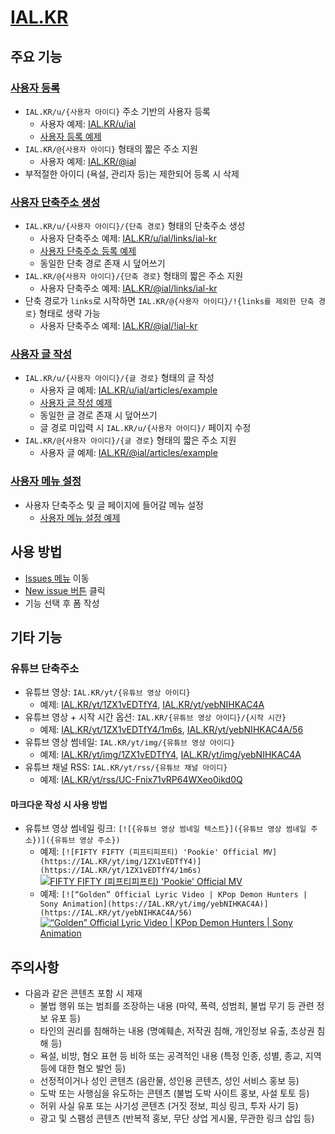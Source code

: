 # [IAL.KR](https://ial.kr)

## 주요 기능

### [사용자 등록](https://github.com/OUS-KR/IAL.KR/issues/new?template=01-user-register-by-issue.yml)

- `IAL.KR/u/{사용자 아이디}` 주소 기반의 사용자 등록
  - 사용자 예제: [IAL.KR/u/ial](https://ial.kr/u/ial)
  - [사용자 등록 예제](https://github.com/OUS-KR/IAL.KR/issues/1)
- `IAL.KR/@{사용자 아이디}` 형태의 짧은 주소 지원
  - 사용자 예제: [IAL.KR/@ial](https://ial.kr/@ial)
- 부적절한 아이디 (욕설, 관리자 등)는 제한되어 등록 시 삭제

### [사용자 단축주소 생성](https://github.com/OUS-KR/IAL.KR/issues/new?template=02-user-short-url-register-by-issue.yml)

- `IAL.KR/u/{사용자 아이디}/{단축 경로}` 형태의 단축주소 생성
  - 사용자 단축주소 예제: [IAL.KR/u/ial/links/ial-kr](https://ial.kr/u/ial/links/ial-kr)
  - [사용자 단축주소 등록 예제](https://github.com/OUS-KR/IAL.KR/issues/2)
  - 동일한 단축 경로 존재 시 덮어쓰기
- `IAL.KR/@{사용자 아이디}/{단축 경로}` 형태의 짧은 주소 지원
  - 사용자 단축주소 예제: [IAL.KR/@ial/links/ial-kr](https://ial.kr/@ial/links/ial-kr)
- 단축 경로가 `links`로 시작하면 `IAL.KR/@{사용자 아이디}/!{links를 제외한 단축 경로}` 형태로 생략 가능
  - 사용자 단축주소 예제: [IAL.KR/@ial/!ial-kr](https://ial.kr/@ial/!ial-kr)

### [사용자 글 작성](https://github.com/OUS-KR/IAL.KR/issues/new?template=03-user-article-writing-by-issue.yml)

- `IAL.KR/u/{사용자 아이디}/{글 경로}` 형태의 글 작성
  - 사용자 글 예제: [IAL.KR/u/ial/articles/example](https://ial.kr/u/ial/articles/example)
  - [사용자 글 작성 예제](https://github.com/OUS-KR/IAL.KR/issues/3)
  - 동일한 글 경로 존재 시 덮어쓰기
  - 글 경로 미입력 시 `IAL.KR/u/{사용자 아이디}/` 페이지 수정
- `IAL.KR/@{사용자 아이디}/{글 경로}` 형태의 짧은 주소 지원
  - 사용자 글 예제: [IAL.KR/@ial/articles/example](https://ial.kr/@ial/articles/example)
 
### [사용자 메뉴 설정](https://github.com/OUS-KR/IAL.KR/issues/new?template=04-user-menu-setting-by-issue.yml)

- 사용자 단축주소 및 글 페이지에 들어갈 메뉴 설정
  - [사용자 메뉴 설정 예제](https://github.com/OUS-KR/IAL.KR/issues/4)

## 사용 방법

- [Issues 메뉴](https://github.com/OUS-KR/IAL.KR/issues) 이동
- [New issue 버튼](https://github.com/OUS-KR/IAL.KR/issues/new/choose) 클릭
- 기능 선택 후 폼 작성

## 기타 기능

### 유튜브 단축주소

- 유튜브 영상: `IAL.KR/yt/{유튜브 영상 아이디}`
  - 예제: [IAL.KR/yt/1ZX1vEDTfY4](https://ial.kr/yt/1ZX1vEDTfY4), [IAL.KR/yt/yebNIHKAC4A](https://ial.kr/yt/yebNIHKAC4A)
- 유튜브 영상 + 시작 시간 옵션: `IAL.KR/{유튜브 영상 아이디}/{시작 시간}`
  - 예제: [IAL.KR/yt/1ZX1vEDTfY4/1m6s](https://ial.kr/yt/1ZX1vEDTfY4/1m6s), [IAL.KR/yt/yebNIHKAC4A/56](https://ial.kr/yt/yebNIHKAC4A/56)
- 유튜브 영상 썸네일: `IAL.KR/yt/img/{유튜브 영상 아이디}`
  - 예제: [IAL.KR/yt/img/1ZX1vEDTfY4](https://ial.kr/yt/img/1ZX1vEDTfY4), [IAL.KR/yt/img/yebNIHKAC4A](https://ial.kr/yt/img/yebNIHKAC4A)
- 유튜브 채널 RSS: `IAL.KR/yt/rss/{유튜브 채널 아이디}`
  - 예제: [IAL.KR/yt/rss/UC-Fnix71vRP64WXeo0ikd0Q](https://ial.kr/yt/rss/UC-Fnix71vRP64WXeo0ikd0Q)

#### 마크다운 작성 시 사용 방법

- 유튜브 영상 썸네일 링크: `[![{유튜브 영상 썸네일 텍스트}]({유튜브 영상 썸네일 주소})]({유튜브 영상 주소})`
  - 예제: `[![FIFTY FIFTY (피프티피프티) 'Pookie' Official MV](https://IAL.KR/yt/img/1ZX1vEDTfY4)](https://IAL.KR/yt/1ZX1vEDTfY4/1m6s)`
  [![FIFTY FIFTY (피프티피프티) 'Pookie' Official MV](https://IAL.KR/yt/img/1ZX1vEDTfY4)](https://IAL.KR/yt/1ZX1vEDTfY4/1m6s)
  - 예제: `[![“Golden” Official Lyric Video | KPop Demon Hunters | Sony Animation](https://IAL.KR/yt/img/yebNIHKAC4A)](https://IAL.KR/yt/yebNIHKAC4A/56)`
  [![“Golden” Official Lyric Video | KPop Demon Hunters | Sony Animation](https://IAL.KR/yt/img/yebNIHKAC4A)](https://IAL.KR/yt/yebNIHKAC4A/56)

## 주의사항

- 다음과 같은 콘텐츠 포함 시 제재
  - 불법 행위 또는 범죄를 조장하는 내용 (마약, 폭력, 성범죄, 불법 무기 등 관련 정보 유포 등)
  - 타인의 권리를 침해하는 내용 (명예훼손, 저작권 침해, 개인정보 유출, 초상권 침해 등)
  - 욕설, 비방, 혐오 표현 등 비하 또는 공격적인 내용 (특정 인종, 성별, 종교, 지역 등에 대한 혐오 발언 등)
  - 선정적이거나 성인 콘텐츠 (음란물, 성인용 콘텐츠, 성인 서비스 홍보 등)
  - 도박 또는 사행심을 유도하는 콘텐츠 (불법 도박 사이트 홍보, 사설 토토 등)
  - 허위 사실 유포 또는 사기성 콘텐츠 (거짓 정보, 피싱 링크, 투자 사기 등)
  - 광고 및 스팸성 콘텐츠 (반복적 홍보, 무단 상업 게시물, 무관한 링크 삽입 등)